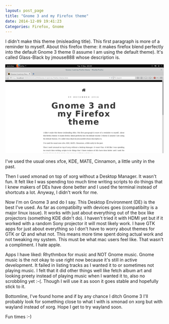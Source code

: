 ```yaml
---
layout: post_page
title: "Gnome 3 and my Firefox theme"
date: 2014-12-09 19:41:23
Categories: Firefox, Gnome
---
```


I didn't make this theme (misleading title). This first paragraph is more of a reminder to myself. About this firefox theme: it makes firefox blend perfectly into the default Gnome 3 theme (I assume I am using the default theme). It's called Glass-Black by jmouse888 whose description is.

![Firefox Screenshot](/img/Content/Screenshots/Firefox_Screenshot.png "Firefox Screenshot")
  
I've used the usual ones xfce, KDE, MATE, Cinnamon, a little unity in the past.

Then I used xmonad on top of xorg without a Desktop Manager. It wasn't fun. It felt like I was spending too much time writing scripts to do things that I knew makers of DEs have done better and I used the terminal instead of shortcuts a lot. Anyway, I didn't work for me.

Now I'm on Gnome 3 and do I say. This Desktop Environment (DE) is the best I've used. As far as compatibilty with devices goes (compatibilty is a major linux issue). It works with just about everything out of the box like projectors (something KDE didn't do). I haven't tried it with HDMI yet but if it worked with a random Sony projector it will most likely work. I have GTK apps for just about everything so I don't have to worry about themes for GTK or Qt and what not. This means more time spent doing actual work and not tweaking my system. This must be what mac users feel like. That wasn't a compliment. I hate apple.

Apps I have liked: Rhythmbox for music and NOT Gnome music. Gnome music is the not okay to use right now because it's still in active development. It failed in listing tracks as I wanted it to or sometimes not playing music. I felt that it did other things well like fetch album art and looking preety instead of playing music when I wanted it to, also no scrobbling yet :-(. Though I will use it as soon it goes stable and hopefully stick to it.

Bottomline, I've found home and if by any chance I ditch Gnome 3 I'll probably look for something close to what I with is xmonad on xorg but with wayland instead of xorg. Hope I get to try wayland soon.


Fun times :-)

